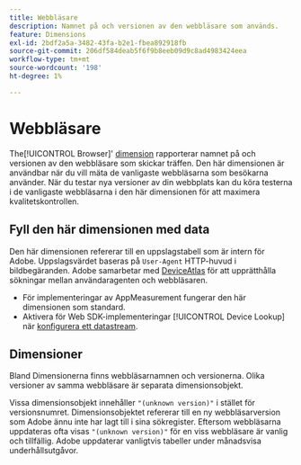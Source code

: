 ```yaml
---
title: Webbläsare
description: Namnet på och versionen av den webbläsare som används.
feature: Dimensions
exl-id: 2bdf2a5a-3482-43fa-b2e1-fbea892918fb
source-git-commit: 206df584deab5f6f9b8eeb09d9c8ad4983424eea
workflow-type: tm+mt
source-wordcount: '198'
ht-degree: 1%

---
```


# Webbläsare

The[!UICONTROL Browser]&#39; [dimension](overview.md) rapporterar namnet på och versionen av den webbläsare som skickar träffen. Den här dimensionen är användbar när du vill mäta de vanligaste webbläsarna som besökarna använder. När du testar nya versioner av din webbplats kan du köra testerna i de vanligaste webbläsarna i den här dimensionen för att maximera kvalitetskontrollen.

## Fyll den här dimensionen med data

Den här dimensionen refererar till en uppslagstabell som är intern för Adobe. Uppslagsvärdet baseras på `User-Agent` HTTP-huvud i bildbegäranden. Adobe samarbetar med [DeviceAtlas](https://deviceatlas.com/) för att upprätthålla sökningar mellan användaragenten och webbläsaren.

* För implementeringar av AppMeasurement fungerar den här dimensionen som standard.
* Aktivera för Web SDK-implementeringar [!UICONTROL Device Lookup] när [konfigurera ett datastream](https://experienceleague.adobe.com/docs/experience-platform/datastreams/configure.html).

## Dimensioner

Bland Dimensionerna finns webbläsarnamnen och versionerna. Olika versioner av samma webbläsare är separata dimensionsobjekt.

Vissa dimensionsobjekt innehåller `"(unknown version)"` i stället för versionsnumret. Dimensionsobjektet refererar till en ny webbläsarversion som Adobe ännu inte har lagt till i sina sökregister. Eftersom webbläsarna uppdateras ofta visas `"(unknown version)"` för en viss webbläsare är vanlig och tillfällig. Adobe uppdaterar vanligtvis tabeller under månadsvisa underhållsutgåvor.